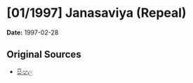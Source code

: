# [01/1997] Janasaviya (Repeal)

**Date:** 1997-02-28

## Original Sources

- [සිංහල](https://documents.gov.lk/view/acts/1997/2/01-1997_S.pdf)
